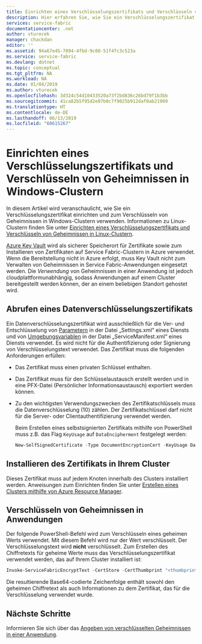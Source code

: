 ```yaml
---
title: Einrichten eines Verschlüsselungszertifikats und Verschlüsseln von Geheimnissen in Azure Service Fabric-Windows-Clustern | Microsoft-Dokumentation
description: Hier erfahren Sie, wie Sie ein Verschlüsselungszertifikat einrichten und Geheimnisse in Windows-Clustern verschlüsseln.
services: service-fabric
documentationcenter: .net
author: vturecek
manager: chackdan
editor: ''
ms.assetid: 94a67e45-7094-4fbd-9c88-51f4fc3c523a
ms.service: service-fabric
ms.devlang: dotnet
ms.topic: conceptual
ms.tgt_pltfrm: NA
ms.workload: NA
ms.date: 01/04/2019
ms.author: vturecek
ms.openlocfilehash: 3d324c54d10433520a73f2bd836c26bd79f1b3bb
ms.sourcegitcommit: 41ca82b5f95d2e07b0c7f9025b912daf0ab21909
ms.translationtype: HT
ms.contentlocale: de-DE
ms.lasthandoff: 06/13/2019
ms.locfileid: "60615267"
---
```

# <a name="set-up-an-encryption-certificate-and-encrypt-secrets-on-windows-clusters"></a>Einrichten eines Verschlüsselungszertifikats und Verschlüsseln von Geheimnissen in Windows-Clustern
In diesem Artikel wird veranschaulicht, wie Sie ein Verschlüsselungszertifikat einrichten und zum Verschlüsseln von Geheimnissen in Windows-Clustern verwenden. Informationen zu Linux-Clustern finden Sie unter [Einrichten eines Verschlüsselungszertifikats und Verschlüsseln von Geheimnissen in Linux-Clustern][secret-management-linux-specific-link].

[Azure Key Vault][key-vault-get-started] wird als sicherer Speicherort für Zertifikate sowie zum Installieren von Zertifikaten auf Service Fabric-Clustern in Azure verwendet. Wenn die Bereitstellung nicht in Azure erfolgt, muss Key Vault nicht zum Verwalten von Geheimnissen in Service Fabric-Anwendungen eingesetzt werden. Die *Verwendung* von Geheimnissen in einer Anwendung ist jedoch cloudplattformunabhängig, sodass Anwendungen auf einem Cluster bereitgestellt werden können, der an einem beliebigen Standort gehostet wird. 

## <a name="obtain-a-data-encipherment-certificate"></a>Abrufen eines Datenverschlüsselungszertifikats
Ein Datenverschlüsselungszertifikat wird ausschließlich für die Ver- und Entschlüsselung von [Parametern][parameters-link] in der Datei „Settings.xml“ eines Diensts und von [Umgebungsvariablen][environment-variables-link] in der Datei „ServiceManifest.xml“ eines Diensts verwendet. Es wird nicht für die Authentifizierung oder Signierung von Verschlüsselungstext verwendet. Das Zertifikat muss die folgenden Anforderungen erfüllen:

* Das Zertifikat muss einen privaten Schlüssel enthalten.
* Das Zertifikat muss für den Schlüsselaustausch erstellt werden und in eine PFX-Datei (Persönlicher Informationsaustausch) exportiert werden können.
* Zu den wichtigsten Verwendungszwecken des Zertifikatschlüssels muss die Datenverschlüsselung (10) zählen. Der Zertifikatschlüssel darf nicht für die Server- oder Clientauthentifizierung verwendet werden. 
  
  Beim Erstellen eines selbstsignierten Zertifikats mithilfe von PowerShell muss z.B. das Flag `KeyUsage` auf `DataEncipherment` festgelegt werden:
  
  ```powershell
  New-SelfSignedCertificate -Type DocumentEncryptionCert -KeyUsage DataEncipherment -Subject mydataenciphermentcert -Provider 'Microsoft Enhanced Cryptographic Provider v1.0'
  ```

## <a name="install-the-certificate-in-your-cluster"></a>Installieren des Zertifikats in Ihrem Cluster
Dieses Zertifikat muss auf jedem Knoten innerhalb des Clusters installiert werden. Anweisungen zum Einrichten finden Sie unter [Erstellen eines Clusters mithilfe von Azure Resource Manager][service-fabric-cluster-creation-via-arm]. 

## <a name="encrypt-application-secrets"></a>Verschlüsseln von Geheimnissen in Anwendungen
Der folgende PowerShell-Befehl wird zum Verschlüsseln eines geheimen Werts verwendet. Mit diesem Befehl wird nur der Wert verschlüsselt. Der Verschlüsselungstext wird **nicht** verschlüsselt. Zum Erstellen des Chiffretexts für geheime Werte muss das Verschlüsselungszertifikat verwendet werden, das auf Ihrem Cluster installiert ist:

```powershell
Invoke-ServiceFabricEncryptText -CertStore -CertThumbprint "<thumbprint>" -Text "mysecret" -StoreLocation CurrentUser -StoreName My
```

Die resultierende Base64-codierte Zeichenfolge enthält sowohl den geheimen Chiffretext als auch Informationen zu dem Zertifikat, das für die Verschlüsselung verwendet wurde.

## <a name="next-steps"></a>Nächste Schritte
Informieren Sie sich über das [Angeben von verschlüsselten Geheimnissen in einer Anwendung][secret-management-specify-encrypted-secrets-link].

<!-- Links -->
[key-vault-get-started]:../key-vault/key-vault-overview.md
[service-fabric-cluster-creation-via-arm]: service-fabric-cluster-creation-via-arm.md
[parameters-link]:service-fabric-how-to-parameterize-configuration-files.md
[environment-variables-link]: service-fabric-how-to-specify-environment-variables.md
[secret-management-linux-specific-link]: service-fabric-application-secret-management-linux.md
[secret-management-specify-encrypted-secrets-link]: service-fabric-application-secret-management.md#specify-encrypted-secrets-in-an-application
